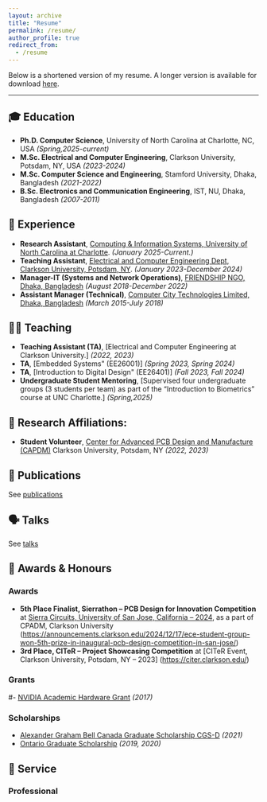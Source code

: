 ```yaml
---
layout: archive
title: "Resume"
permalink: /resume/
author_profile: true
redirect_from:
  - /resume
---
```


Below is a shortened version of my resume. A longer version is available for download [here](../files/resume.pdf).

---

## 🎓 Education

- __Ph.D. Computer Science__, University of North Carolina at Charlotte, NC, USA _(Spring,2025-current)_
- __M.Sc. Electrical and Computer Engineering__, Clarkson University, Potsdam, NY, USA _(2023-2024)_
- __M.Sc. Computer Science and Engineering__, Stamford University, Dhaka, Bangladesh _(2021-2022)_
- __B.Sc. Electronics and Communication Engineering__, IST, NU, Dhaka, Bangladesh _(2007-2011)_

## 💼 Experience

- __Research Assistant__, [Computing & Information Systems, University of North Carolina at Charlotte](https://www.charlotte.edu). _(January 2025-Current.)_
- __Teaching Assistant__, [Electrical and Computer Engineering Dept, Clarkson University, Potsdam, NY](https://www.clarkson.edu). _(January 2023-December 2024)_
- __Manager-IT (Systems and Network Operations)__, [FRIENDSHIP NGO, Dhaka, Bangladesh](https://www.friendship.ngo/) _(August 2018-December 2022)_
- __Assistant Manager (Technical)__, [Computer City Technologies Limited, Dhaka, Bangladesh](https://www.comcitybd.com) _(March 2015-July 2018)_

## 🧑‍🏫 Teaching 

- __Teaching Assistant (TA)__, [Electrical and Computer Engineering at Clarkson University.] _(2022, 2023)_
- __TA__, [Embedded Systems" (EE26001)] _(Spring 2023, Spring 2024)_
- __TA__, [Introduction to Digital Design" (EE26401)] _(Fall 2023, Fall 2024)_
- __Undergraduate Student Mentoring__, [Supervised four undergraduate groups (3 students per team) as part of the “Introduction to Biometrics” course at UNC Charlotte.] _(Spring,2025)_

## 📄 Research Affiliations:

- __Student Volunteer__, [Center for Advanced PCB Design and Manufacture (CAPDM)](https://sites.clarkson.edu/capdm/) Clarkson University, Potsdam, NY _(2022, 2023)_

## 📄 Publications

See [publications](../publications)

## 🗣️ Talks

See [talks](../talks)
  
## 🏅 Awards & Honours

### Awards

- __5th Place Finalist, Sierrathon – PCB Design for Innovation Competition__ at [Sierra Circuits, University of San Jose, California – 2024](https://sierraconnect.protoexpress.com/t/sierrathon-a-pcb-design-hackathon-for-engineering-students/1761), as a part of CPADM, Clarkson University (https://announcements.clarkson.edu/2024/12/17/ece-student-group-won-5th-prize-in-inaugural-pcb-design-competition-in-san-jose/)
- __3rd Place, CITeR – Project Showcasing Competition__ at [CITeR Event, Clarkson University, Potsdam, NY – 2023] (https://citer.clarkson.edu/)

### Grants

#- [NVIDIA Academic Hardware Grant](https://mynvidia.force.com/HardwareGrant/s/Application) _(2017)_

### Scholarships

- [Alexander Graham Bell Canada Graduate Scholarship CGS-D](https://www.nserc-crsng.gc.ca/Students-Etudiants/PG-CS/BellandPostgrad-BelletSuperieures_eng.asp) _(2021)_
- [Ontario Graduate Scholarship](https://osap.gov.on.ca/OSAPPortal/en/A-ZListofAid/PRDR019245.html) _(2019, 2020)_

## 🤝 Service

### Professional



